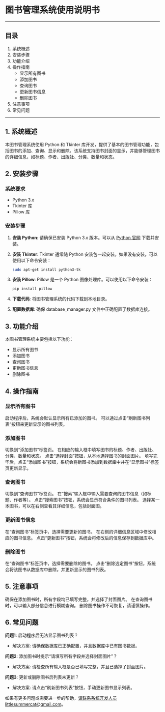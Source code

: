 # 图书管理系统使用说明书

---

## 目录
1. 系统概述
2. 安装步骤
3. 功能介绍
4. 操作指南
   - 显示所有图书
   - 添加图书
   - 查询图书
   - 更新图书信息
   - 删除图书
5. 注意事项
6. 常见问题

---

## 1. 系统概述

本图书管理系统使用 Python 和 Tkinter 库开发，提供了基本的图书管理功能，包括图书的添加、查询、显示和删除。该系统支持图书封面的显示，并能够管理图书的详细信息，如标题、作者、出版社、分类、数量和状态。

## 2. 安装步骤

### 系统要求
- Python 3.x
- Tkinter 库
- Pillow 库

### 安装步骤
1. **安装 Python**: 请确保已安装 Python 3.x 版本。可以从 [Python 官网](https://www.python.org) 下载并安装。

2. **安装 Tkinter**: Tkinter 通常随 Python 安装包一起安装。如果没有安装，可以使用以下命令安装：
   ```bash
   sudo apt-get install python3-tk
   
3. **安装 Pillow**: Pillow 是一个 Python 图像处理库。可以使用以下命令安装：

    ```bash
    pip install pillow

4. **下载代码**: 将图书管理系统的代码下载到本地目录。

5. **配置数据库**: 确保 database_manager.py 文件中正确配置了数据库连接。

## 3. 功能介绍
本图书管理系统主要包括以下功能：

- 显示所有图书
- 添加图书
- 查询图书
- 更新图书信息
- 删除图书

## 4. 操作指南
### 显示所有图书
启动程序后，系统会默认显示所有已添加的图书。
可以通过点击“刷新图书列表”按钮来更新显示的图书列表。
### 添加图书
切换到“添加图书”标签页。
在相应的输入框中填写图书的标题、作者、出版社、分类、数量和状态。
点击“选择封面”按钮，从本地选择图书的封面图片。
填写完毕后，点击“添加图书”按钮，系统会将新图书添加到数据库中并在“显示图书”标签页更新显示。
### 查询图书
切换到“查询图书”标签页。
在“搜索”输入框中输入需要查询的图书信息（如标题、作者等）。
点击“搜索图书”按钮，系统会显示符合条件的图书列表。
选择某一本图书，可以在右侧查看其详细信息，包括封面图。
### 更新图书信息
在“查询图书”标签页中，选择需要更新的图书。
在右侧的详细信息区域中修改相应的图书信息。
点击“更新图书”按钮，系统会将修改后的信息保存到数据库中。
### 删除图书
在“查询图书”标签页中，选择需要删除的图书。
点击“删除选定图书”按钮，系统会将该图书从数据库中删除，并更新显示的图书列表。

## 5. 注意事项
确保在添加图书时，所有字段均已填写完整，并选择了封面图片。
在查询图书时，可以输入部分信息进行模糊查询。
删除图书操作不可恢复，请谨慎操作。

## 6. 常见问题
**问题1**: 启动程序后无法显示图书列表？
- 解决方案: 请确保数据库已正确配置，并且数据库中已有图书数据。

**问题2**: 添加图书时提示“请填写所有字段并选择封面图片”？

- 解决方案: 请检查所有输入框是否已填写完整，并且已选择了封面图片。

**问题3**: 更新或删除图书后列表未更新？

- 解决方案: 请点击“刷新图书列表”按钮，手动更新图书显示列表。

如果有更多问题或需要进一步的帮助，请联系系统开发人员littlesummercat@gmail.com。
